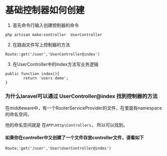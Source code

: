 # 基础控制器如何创建

1. 首先命令行输入创建控制器的命令

```
php artisan make:controller  UserController
```

2. 在路由文件写上控制器的方法

```
Route::get('/user','UserController@index')
```

3. 在UserController中的index方法写业务逻辑

```
public function index(){
		return 'users demo';
}
```



### 为什么laravel可以通过 UserController@index 找到控制器的方法

在middleware中，有一个RouterServiceProvider的文件，在里面有namespace 的命名空间，

他的命名空间就是 在`APP\Http\Controllers`，  所以可以找到。

#### 如果你在controller中又创建了一个文件存放controller文件，请看如下

```
Route::get('/user','User\UserController@index')
```

